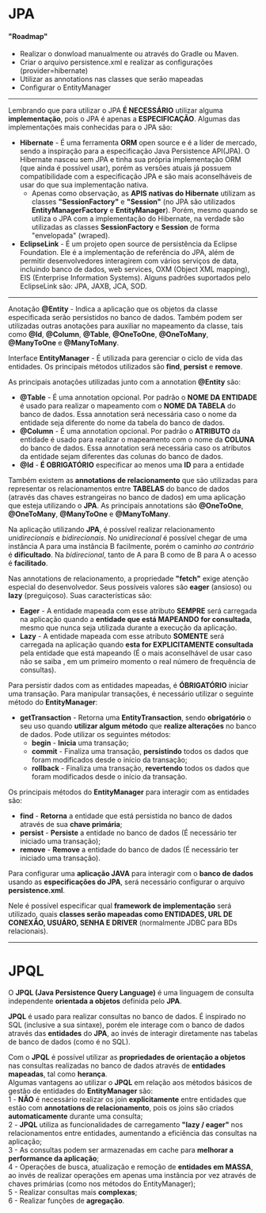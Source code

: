 # JPA  

#### "Roadmap"  
- Realizar o donwload manualmente ou através do Gradle ou Maven.
- Criar o arquivo persistence.xml e realizar as configurações (provider=hibernate)  
- Utilizar as annotations nas classes que serão mapeadas  
- Configurar o EntityManager  

---

Lembrando que para utilizar o JPA **É NECESSÁRIO** utilizar alguma **implementação**, pois o JPA é apenas a **ESPECIFICAÇÃO**. Algumas das implementações mais conhecidas para o JPA são:  
- **Hibernate** - É uma ferramenta **ORM** open source e é a líder de mercado, sendo a inspiração para a especificação Java Persistence API(JPA). O Hibernate nasceu sem JPA e tinha sua própria implementação ORM (que ainda é possível usar), porém as versões atuais já possuem compatibilidade com a especificação JPA e são mais aconselháveis de usar do que sua implementação nativa.  
  - Apenas como observação, as **APIS nativas do Hibernate** utilizam as classes **"SessionFactory"** e **"Session"** (no JPA são utilizados **EntityManagerFactory** e **EntityManager**). Porém, mesmo quando se utiliza o JPA com a implementação do Hibernate, na verdade são utilizadas as classes **SessionFactory** e **Session** de forma "envelopada" (wraped).
- **EclipseLink** - É um projeto open source de persistência da Eclipse Foundation. Ele é a implementação de referência do JPA, além de permitir desenvolvedores interagirem com vários serviços de data, incluindo banco de dados, web services, OXM (Object XML mapping), EIS (Enterprise Information Systems). Alguns padrões suportados pelo EclipseLink são: JPA, JAXB, JCA, SOD.

---

Anotação **@Entity** - Indica a aplicação que os objetos da classe especificada serão persistidos no banco de dados. Também podem ser utilizadas outras anotações para auxiliar 
no mapeamento da classe, tais como **@Id**, **@Column**, **@Table**, **@OneToOne**, **@OneToMany**, **@ManyToOne** e **@ManyToMany**.  

Interface **EntityManager** - É utilizada para gerenciar o ciclo de vida das entidades. Os principais métodos utilizados são **find**, **persist** e **remove**.

As principais anotações utilizadas junto com a annotation **@Entity** são:  

- **@Table** - É uma annotation opcional. Por padrão o **NOME DA ENTIDADE** é usado para realizar o mapeamento com o **NOME DA TABELA** do banco de dados. Essa annotation será 
necessária caso o nome da entidade seja diferente do nome da tabela do banco de dados.  
- **@Column** - É uma annotation opcional. Por padrão o **ATRIBUTO** da entidade é usado para realizar o mapeamento com o nome da **COLUNA** do banco de dados. Essa annotation
será necessária caso os atributos da entidade sejam diferentes das colunas do banco de dados.  
- **@Id** - **É OBRIGATÓRIO** especificar ao menos uma **ID** para a entidade  

Também existem as **annotations de relacionamento** que são utilizadas para representar os relacionamentos entre **TABELAS** do banco de dados (através das chaves estrangeiras 
no banco de dados) em uma aplicação que esteja utilizando o **JPA**. As principais annotations são **@OneToOne**, **@OneToMany**, **@ManyToOne** e **@ManyToMany**.  

Na aplicação utilizando **JPA**, é possível realizar relacionamento *unidirecionais* e *bidirecionais*. No *unidirecional* é possível chegar de uma instância A para uma 
instância B facilmente, porém o caminho *ao contrário* é **dificultado**. Na *bidirecional*, tanto de A para B como de B para A o acesso é **facilitado**.  

Nas annotations de relacionamento, a propriedade **"fetch"** exige atenção especial do desenvolvedor. Seus possíveis valores são **eager** (ansioso) ou **lazy** (preguiçoso). 
Suas características são:  
- **Eager** - A entidade mapeada com esse atributo **SEMPRE** será carregada na aplicação quando a **entidade que está MAPEANDO for consultada**, mesmo que nunca seja utilizada 
durante a execução da aplicação.
- **Lazy** - A entidade mapeada com esse atributo **SOMENTE** será carregada na aplicação quando **esta for EXPLICITAMENTE consultada** pela entidade que está mapeando (É o mais 
aconselhável de usar caso não se saiba , em um primeiro momento o real número de frequência de consultas).  

Para persistir dados com as entidades mapeadas, é **ÓBRIGATÓRIO** iniciar uma transação. Para manipular transações, é necessário utilizar o seguinte método do **EntityManager**:  
- **getTransaction** - Retorna uma **EntityTransaction**, sendo **obrigatório** o seu uso quando **utilizar algum método** que **realize alterações** no banco de dados. Pode 
utilizar os seguintes métodos:  
  - **begin** - **Inicia** uma transação;  
  - **commit** - Finaliza uma transação, **persistindo** todos os dados que foram modificados desde o início da transação;  
  - **rollback** - Finaliza uma transação, **revertendo** todos os dados que foram modificados desde o início da transação.  

Os principais métodos do **EntityManager** para interagir com as entidades são:  
- **find** - **Retorna** a entidade que está persistida no banco de dados através de sua **chave primária**;  
- **persist** - **Persiste** a entidade no banco de dados (É necessário ter iniciado uma transação);  
- **remove** - **Remove** a entidade do banco de dados (É necessário ter iniciado uma transação).  

Para configurar uma **aplicação JAVA** para interagir com o **banco de dados** usando as **especificações do JPA**, será necessário configurar o arquivo **persistence.xml**.  

Nele é possível especificar qual **framework de implementação** será utilizado, quais **classes serão mapeadas como ENTIDADES, URL DE CONEXÃO, USUÁRO, SENHA E DRIVER** (normalmente JDBC para BDs relacionais).

---

# JPQL  

O **JPQL (Java Persistence Query Language)** é uma linguagem de consulta independente **orientada a objetos** definida pelo **JPA**.  

**JPQL** é usado para realizar consultas no banco de dados. É inspirado no SQL (inclusive a sua sintaxe), porém ele interage com o banco de dados através das **entidades** do **JPA**, ao invés de interagir diretamente nas tabelas de banco de dados (como é no SQL).  

Com o **JPQL** é possível utilizar as **propriedades de orientação a objetos** nas consultas realizadas no banco de dados através de **entidades mapeadas**, tal como **herança**.  
Algumas vantagens ao utilizar o **JPQL** em relação aos métodos básicos de gestão de entidades do **EntityManager** são:  
1 - **NÃO** é necessário realizar os join **explicitamente** entre entidades que estão com **annotations de relacionamento**, pois os joins são criados **automaticamente** durante uma consulta;  
2 - **JPQL** utiliza as funcionalidades de carregamento **"lazy / eager"** nos relacionamentos entre entidades, aumentando a eficiência das consultas na aplicação;  
3 - As consultas podem ser armazenadas em cache para **melhorar a performance da aplicação**;  
4 - Operações de busca, atualização e remoção de **entidades em MASSA**, ao invés de realizar operações em apenas uma instância por vez através de chaves primárias (como nos métodos do EntityManager);  
5 - Realizar consultas mais **complexas**;  
6 - Realizar funções de **agregação**. 

